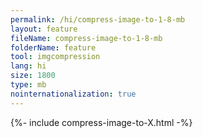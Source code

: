 ```yaml
---
permalink: /hi/compress-image-to-1-8-mb
layout: feature
fileName: compress-image-to-1-8-mb
folderName: feature
tool: imgcompression
lang: hi
size: 1800
type: mb
nointernationalization: true
---
```

{%- include compress-image-to-X.html -%}       
